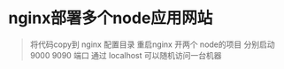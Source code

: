 # nginx部署多个node应用网站

> 将代码copy到 nginx 配置目录 重启nginx 
> 开两个 node的项目 分别启动 9000 9090 端口
> 通过 localhost 可以随机访问一台机器




